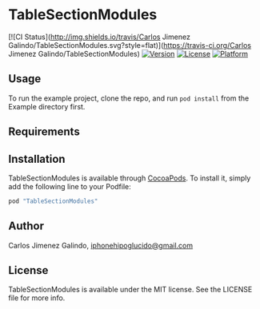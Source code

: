 # TableSectionModules

[![CI Status](http://img.shields.io/travis/Carlos Jimenez Galindo/TableSectionModules.svg?style=flat)](https://travis-ci.org/Carlos Jimenez Galindo/TableSectionModules)
[![Version](https://img.shields.io/cocoapods/v/TableSectionModules.svg?style=flat)](http://cocoapods.org/pods/TableSectionModules)
[![License](https://img.shields.io/cocoapods/l/TableSectionModules.svg?style=flat)](http://cocoapods.org/pods/TableSectionModules)
[![Platform](https://img.shields.io/cocoapods/p/TableSectionModules.svg?style=flat)](http://cocoapods.org/pods/TableSectionModules)

## Usage

To run the example project, clone the repo, and run `pod install` from the Example directory first.

## Requirements

## Installation

TableSectionModules is available through [CocoaPods](http://cocoapods.org). To install
it, simply add the following line to your Podfile:

```ruby
pod "TableSectionModules"
```

## Author

Carlos Jimenez Galindo, iphonehipoglucido@gmail.com

## License

TableSectionModules is available under the MIT license. See the LICENSE file for more info.
